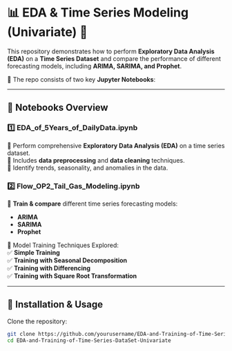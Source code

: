 # 📊 EDA & Time Series Modeling (Univariate) 🚀  

This repository demonstrates how to perform **Exploratory Data Analysis (EDA)** on a **Time Series Dataset** and compare the performance of different forecasting models, including **ARIMA, SARIMA, and Prophet**.  

📌 The repo consists of two key **Jupyter Notebooks**:  

---

## 📂 Notebooks Overview  

### 1️⃣ EDA_of_5Years_of_DailyData.ipynb  
🔹 Perform comprehensive **Exploratory Data Analysis (EDA)** on a time series dataset.  
🔹 Includes **data preprocessing** and **data cleaning** techniques.  
🔹 Identify trends, seasonality, and anomalies in the data.  

### 2️⃣ Flow_OP2_Tail_Gas_Modeling.ipynb  
🔹 **Train & compare** different time series forecasting models:  
   - **ARIMA**  
   - **SARIMA**  
   - **Prophet**  

🔹 Model Training Techniques Explored:  
   ✅ **Simple Training**  
   ✅ **Training with Seasonal Decomposition**  
   ✅ **Training with Differencing**  
   ✅ **Training with Square Root Transformation**  

---

## 🔧 Installation & Usage  

Clone the repository:  
```bash
git clone https://github.com/yourusername/EDA-and-Training-of-Time-Series-DataSet-Univariate.git
cd EDA-and-Training-of-Time-Series-DataSet-Univariate
